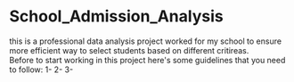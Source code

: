 # School_Admission_Analysis
this is a professional data analysis project worked for my school to ensure more efficient way to select students based on different critireas.  
Before to start working in this project here's some guidelines that you need to follow:
1- 
2-
3-
